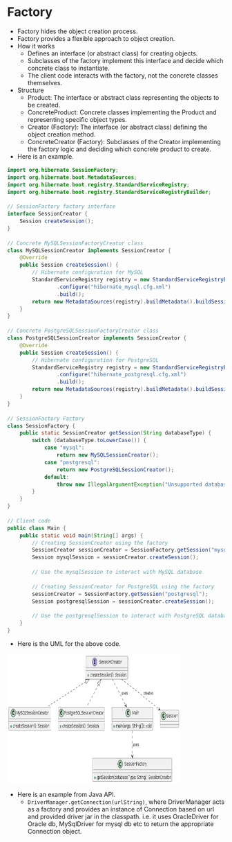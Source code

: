 # Factory 
- Factory hides the object creation process.
- Factory provides a flexible approach to object creation.
- How it works
  - Defines an interface (or abstract class) for creating objects.
  - Subclasses of the factory implement this interface and decide which concrete class to instantiate.
  - The client code interacts with the factory, not the concrete classes themselves.
- Structure
  - Product: The interface or abstract class representing the objects to be created.
  - ConcreteProduct: Concrete classes implementing the Product and representing specific object types.
  - Creator (Factory): The interface (or abstract class) defining the object creation method.
  - ConcreteCreator (Factory): Subclasses of the Creator implementing the factory logic and deciding 
    which concrete product to create.
- Here is an example.
```java
import org.hibernate.SessionFactory;
import org.hibernate.boot.MetadataSources;
import org.hibernate.boot.registry.StandardServiceRegistry;
import org.hibernate.boot.registry.StandardServiceRegistryBuilder;

// SessionFactory factory interface
interface SessionCreator {
    Session createSession();
}

// Concrete MySQLSessionFactoryCreator class
class MySQLSessionCreator implements SessionCreator {
    @Override
    public Session createSession() {
        // Hibernate configuration for MySQL
        StandardServiceRegistry registry = new StandardServiceRegistryBuilder()
                .configure("hibernate_mysql.cfg.xml")
                .build();
        return new MetadataSources(registry).buildMetadata().buildSessionFactory();
    }
}

// Concrete PostgreSQLSessionFactoryCreator class
class PostgreSQLSessionCreator implements SessionCreator {
    @Override
    public Session createSession() {
        // Hibernate configuration for PostgreSQL
        StandardServiceRegistry registry = new StandardServiceRegistryBuilder()
                .configure("hibernate_postgresql.cfg.xml")
                .build();
        return new MetadataSources(registry).buildMetadata().buildSessionFactory();
    }
}

// SessionFactory Factory
class SessionFactory {
    public static SessionCreator getSession(String databaseType) {
        switch (databaseType.toLowerCase()) {
            case "mysql":
                return new MySQLSessionCreator();
            case "postgresql":
                return new PostgreSQLSessionCreator();
            default:
                throw new IllegalArgumentException("Unsupported database type");
        }
    }
}

// Client code
public class Main {
    public static void main(String[] args) {
        // Creating SessionCreator using the factory
        SessionCreator sessionCreator = SessionFactory.getSession("mysql");
        Session mysqlSession = sessionCreator.createSession();
        
        // Use the mysqlSession to interact with MySQL database
        
        // Creating SessionCreator for PostgreSQL using the factory
        sessionCreator = SessionFactory.getSession("postgresql");
        Session postgresqlSession = sessionCreator.createSession();
        
        // Use the postgresqlSession to interact with PostgreSQL database
    }
}

```
- Here is the UML for the above code.

<img src="../../images/factory.png" height=300 width=400>

- Here is an example from Java API.
    - `DriverManager.getConnection(urlString)`, where DriverManager acts as a factory and provides an 
      instance of Connection based on url and provided driver jar in the classpath. i.e. it uses OracleDriver for Oracle db, MySqlDriver for mysql db etc to return the appropriate Connection object.